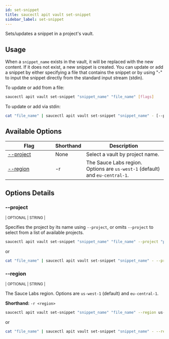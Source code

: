 ```yaml
---
id: set-snippet
title: saucectl apit vault set-snippet
sidebar_label: set-snippet
---
```


Sets/updates a snippet in a project's vault.

## Usage

When a `snippet_name` exists in the vault, it will be replaced with the new content. If it does not exist, a new snippet is created. You can update or add a snippet by either specifying a file that contains the snippet or by using "-" to input the snippet directly from the standard input stream (stdin).

To update or add from a file:

```bash
saucectl apit vault set-snippet "snippet_name" "file_name" [flags]
```

To update or add via stdin:

```bash
cat "file_name" | saucectl apit vault set-snippet "snippet_name" - [--project "project_name"] [flags]
```


## Available Options

<table id="table-cli">
  <thead>
    <tr>
      <th width="30%">Flag</th>
      <th width="10%">Shorthand</th>
      <th>Description</th>
    </tr>
  </thead>
  <tbody>
    <tr>
      <td><span className="t-cli"><a href="#--project">--project</a></span></td>
      <td><span className="t-cli">None</span></td>
      <td>Select a vault by project name.</td>
    </tr>
    <tr>
      <td><span className="t-cli"><a href="#--region">--region</a></span></td>
      <td><span className="t-cli">-r</span></td>
      <td>The Sauce Labs region. Options are <code>us-west-1</code> (default) and <code>eu-central-1</code>.</td>
    </tr>
  </tbody>
</table>

## Options Details

### <span className="cli">--project</span>

<div className="cli-desc">
<p><small>| OPTIONAL | STRING |</small></p>

Specifies the project by its name using `--project`, or omits `--project` to select from a list of available projects.

```bash
saucectl apit vault set-snippet "snippet_name" "file_name" --project "project_name"
```

or

```bash
cat "file_name" | saucectl apit vault set-snippet "snippet_name" - --project "project_name"
```

</div>

### <span className="cli">--region</span>

<div className="cli-desc">
<p><small>| OPTIONAL | STRING |</small></p>

The Sauce Labs region. Options are `us-west-1` (default) and `eu-central-1`.

**Shorthand:** `-r <region>`

```bash
saucectl apit vault set-snippet "snippet_name" "file_name" --region us-west-1
```

or

```bash
cat "file_name" | saucectl apit vault set-snippet "snippet_name" - --region us-west-1
```

</div>
